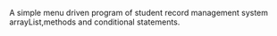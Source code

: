 A simple menu driven program of student record management system arrayList,methods and conditional statements.


